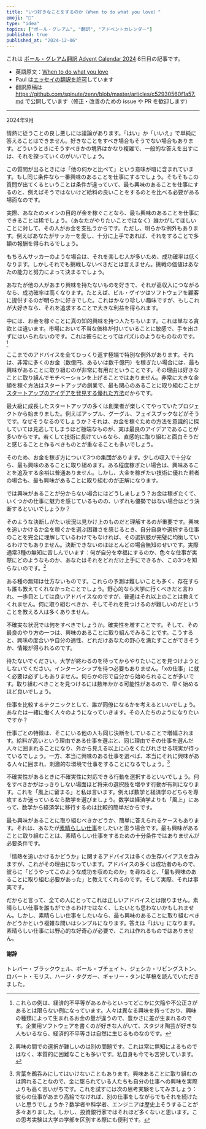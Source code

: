 ```yaml
---
title: "いつ好きなことをするのか（When to do what you love）"
emoji: "💖"
type: "idea"
topics: ["ポール・グレアム", "翻訳", "アドベントカレンダー"]
published: true
published_at: "2024-12-06"
---
```


これは [ポール・グレアム翻訳 Advent Calendar 2024](https://adventar.org/calendars/10831) 6日目の記事です。

- 英語原文：[When to do what you love](https://paulgraham.com/when.html)
- Paul は[エッセイの翻訳を許可](https://paulgraham.com/gfaq.html)しています
- 翻訳原稿は https://github.com/spinute/zenn/blob/master/articles/c52930560f1a57.md で公開しています（修正・改善のための issue や PR を歓迎します）

----

2024年9月

情熱に従うことの良し悪しには議論があります。「はい」か「いいえ」で単純に答えることはできません。好きなことをすべき場合もそうでない場合もあります。どういうときにそうすべきかの境界はかなり複雑で、一般的な答えを出すには、それを探っていくのがいいでしょう。

この質問が出るときには「他の何かと比べて」という意味が暗に含まれています。もし同じ条件なら一番興味のあることを仕事にするでしょう。そもそもこの質問が出てくるということは条件が違っていて、最も興味のあることを仕事にするのと、例えばそうではないけど給料の良いことをするのとを比べる必要がある場面なのです。

実際、あなたのメインの目的が金を稼ぐことなら、最も興味のあることを仕事にできることは稀でしょう。（あなたがやりたいことではなく）誰かがしてほしいことに対して、その人がお金を支払うからです。ただし、明らかな例外もあります。例えばあなたがサッカーを愛し、十分に上手であれば、それをすることで多額の報酬を得られるでしょう。

もちろんサッカーのような場合は、それを楽しむ人が多いため、成功確率は低くなります。しかしそれでも挑戦しないべきだとは言えません。挑戦の価値はあなたの能力と努力によって決まるでしょう。

あなたが他の人があまり興味を持たないものを好きで、それが高収入につながるなら、成功確率は高くなります。たとえば、ビル・ゲイツはソフトウェアを顧客に提供するのが明らかに好きでした。これはかなり珍しい趣味ですが、もしこれが大好きなら、それを追求することで大きな利益を得られます。

中には、お金を稼ぐことに真の知的興味を持つ人たちもいます。これは単なる貪欲とは違います。市場において不当な価格が付いていることに敏感で、手を出さずにはいられないのです。これは彼らにとってはパズルのようなものなのです。[^1]

ここまでのアドバイスを全てひっくり返す極端で特別な例外があります。それは、非常に多くのお金（数億円、あるいは数千億円）を稼ぎたい場合には、最も興味があることに取り組むのが非常に有用だということです。その理由は好きなことに取り組んでモチベーションを上げることではありません。非常に大きな金額を稼ぐ方法はスタートアップの創業で、最も関心のあることに取り組むことが[スタートアップのアイデアを発見する優れた方法](https://paulgraham.com/startupideas.html)だからです。

最大級に成長したスタートアップの多くは創業者が楽しくてやっていたプロジェクトから始まりました。例えばアップル、グーグル、フェイスブックなどがそうです。なぜそうなるのでしょうか？それは、お金を稼ぐための方法を意識的に探していては見逃してしまうほど極端なものが、実は最良のアイデアであることが多いからです。若くして技術に長けているなら、直感的に取り組むと面白そうだと感じることと作るべきものとが重なることも多いでしょう。

そのため、お金を稼ぎ方について3つの集団があります。少しの収入で十分なら、最も興味のあることに取り組めます。ある程度稼ぎたい場合は、興味あることを追及する余裕は普通ありません。しかし、大金を稼ぎたい技術に優れた若者の場合も、最も興味があることに取り組むのが正解になります。

では興味があることが分からない場合にはどうしましょう？お金は稼ぎたくて、いくつかの仕事に魅力を感じているものの、いずれも優勢ではない場合はどう決断するといいでしょうか？

そのような決断しがたい状況は見かけ上のものだと理解するのが重要です。興味を追いかけるか金を稼ぐかを選ぶ困難さを感じるとき、自分自身や選択する仕事のことを完全に理解しているわけでもなければ、その選択肢が完璧に均衡しているわけでもありません。決断できないのはほとんどの場合無知のせいです。実際通常3種の無知に苦しんでいます：何が自分を幸福にするのか、色々な仕事が実際にどのようなものか、あなたはそれをどれだけ上手にできるか、この3つを知らないのです。[^2]

ある種の無知は仕方ないものです。これらの予測は難しいことも多く、存在すらも誰も教えてくれなかったことでしょう。野心的なら大学に行くべきだと言われ、一歩目としては良いアドバイスなのですが、普通はそれ以上のことは教えてくれません。何に取り組むべきか、そしてそれを見つけるのが難しいのだということを教える人は多くありません。

不確実な状況では何をすべきでしょうか。確実性を増すことです。そして、その最良のやり方の一つは、興味のあることに取り組んでみることです。こうすると、興味の度合いや自分の適性、どれだけあなたの野心を満たすことができそうか、情報が得られるのです。

待たないでください。大学が終わるのを待ってからやりたいことを見つけようとしないでください。インターンシップを待つ必要もありません。「xの仕事」に就く必要は必ずしもありません。何らかの形で自分から始められることが多いです。取り組むべきことを見つけるには数年かかる可能性があるので、早く始めるほど良いでしょう。

仕事を比較するテクニックとして、誰が同僚になるかを考えるといいでしょう。あなたは一緒に働く人々のようになっていきます。その人たちのようになりたいですか？

仕事ごとの特徴は、そこにいる他の人も同じ決断をしていることで増幅されます。給料が高いという理由である仕事を選ぶと、同じ理由でその仕事を選んだ人々に囲まれることになり、外から見える以上に心をくたびれさせる現実が待っているでしょう。一方、本当に興味のある仕事を選べば、本当にそれに興味がある人々に囲まれ、刺激的な環境で仕事をすることになるでしょう。[^3]

不確実性があるときに不確実性に対応できる行動を選択するといいでしょう。何をすべきかがはっきりしない場面ほど将来の選択肢を増やす行動が有利になります。これを「風上に留まる」と私は言います。例えば数学と経済学のどちらを専攻するか迷っているなら数学を選びましょう。数学は経済学よりも「風上」にあって、数学から経済学に移行するのは比較的簡単だからです。

最も興味があることに取り組むべきかどうか、簡単に答えられるケースもあります。それは、あなたが[素晴らしい仕事](https://paulgraham.com/greatwork.html)をしたいと思う場合です。最も興味があることに取り組むことは、素晴らしい仕事をするための十分条件ではありませんが必要条件です。

「情熱を追いかけるかどうか」に関するアドバイスは多くの生存バイアスを含みますが、これがその理由になっています。アドバイスの多くは成功者のもので、彼らに「どうやってこのような成功を収めたのか」を尋ねると、「最も興味のあることに取り組む必要があった」と教えてくれるのです。そして実際、それは事実です。

だからと言って、全ての人にとってこれは正しいアドバイスとは限りません。素晴らしい仕事を誰もができるわけではなく、したいとも思わないかもしれません。しかし、素晴らしい仕事をしたいなら、最も興味のあることに取り組むべきかどうかという複雑な問いはシンプルになります。答えは「はい」になります。素晴らしい仕事には野心的な好奇心が必要で、これは作れるものではありません。

#### 謝辞

トレバー・ブラックウェル、ポール・ブチェイト、ジェシカ・リビングストン、ロバート・モリス、ハージ・タグガー、ギャリー・タンに草稿を読んでいただきました。

[^1]: これらの例は、経済的不平等があるからといってどこかに欠陥や不公正さがあるとは限らない例になっています。人々は異なる興味を持っており、興味の種類によって生まれるお金の量が違うので、豊かさに差が生まれるのです。企業用ソフトウェアを書くのが好きな人がいて、スタジオ陶芸が好きな人もいるなら、経済的不平等さは自然に生じるものなのです。

[^2]: 興味の間での選択が難しいのは別の問題です。これは常に無知によるものではなく、本質的に困難なことも多いです。私自身も今でも苦労しています。

[^3]: 言葉を鵜呑みにしてはいけないこともあります。興味あることに取り組むのは誇れることなので、金に駆られている人たちも自分の仕事への興味を実際よりも高く言いがちです。これを試すには次の思考実験をしてみましょう：彼らの仕事があまり高給でなければ、別の仕事をしながらでもそれを続けたいと思うでしょうか？数学者や科学者、エンジニアは歴史上そうすることが多々ありました。しかし、投資銀行家ではそれほど多くないと思います。この思考実験は大学の学部を区別する際にも便利です。
